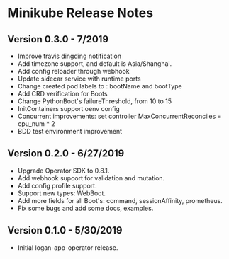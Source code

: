 # Minikube Release Notes

## Version 0.3.0 - 7/2019

* Improve travis dingding notification
* Add timezone support, and default is Asia/Shanghai. 
* Add config reloader through webhook
* Update sidecar service with runtime ports
* Change created pod labels to : bootName and bootType
* Add CRD verification for Boots
* Change PythonBoot's failureThreshold, from 10 to 15
* InitContainers support oenv config
* Concurrent improvements: set controller MaxConcurrentReconciles = cpu_num * 2
* BDD test environment improvement

## Version 0.2.0 - 6/27/2019

* Upgrade Operator SDK to 0.8.1.
* Add webhook supoort for validation and mutation.
* Add config profile support.
* Support new types: WebBoot.
* Add more fields for all Boot's: command, sessionAffinity, prometheus.
* Fix some bugs and add some docs, examples.

## Version 0.1.0 - 5/30/2019

* Initial logan-app-operator release.
